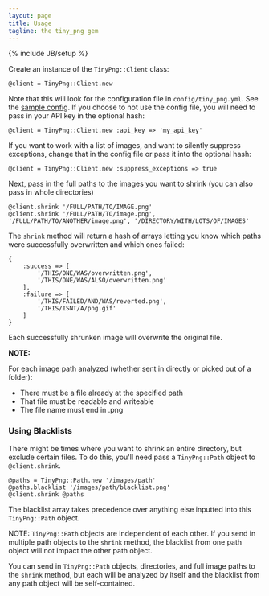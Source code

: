 ```yaml
---
layout: page
title: Usage
tagline: the tiny_png gem
---
```

{% include JB/setup %}

Create an instance of the `TinyPng::Client` class:

	@client = TinyPng::Client.new

Note that this will look for the configuration file in `config/tiny_png.yml`. See the 
[sample config](https://github.com/sturgill/tiny_png/blob/master/sample_config.yml). If you choose to 
not use the config file, you will need to pass in your API key in the optional hash:

	@client = TinyPng::Client.new :api_key => 'my_api_key'

If you want to work with a list of images, and want to silently suppress exceptions, change that 
in the config file or pass it into the optional hash:

	@client = TinyPng::Client.new :suppress_exceptions => true

Next, pass in the full paths to the images you want to shrink (you can also pass in whole directories)

	@client.shrink '/FULL/PATH/TO/IMAGE.png'
	@client.shrink '/FULL/PATH/TO/image.png', '/FULL/PATH/TO/ANOTHER/image.png', '/DIRECTORY/WITH/LOTS/OF/IMAGES'

The `shrink` method will return a hash of arrays letting you know which paths were successfully 
overwritten and which ones failed:

	{
		:success => [
			'/THIS/ONE/WAS/overwritten.png',
			'/THIS/ONE/WAS/ALSO/overwritten.png'
		], 
		:failure => [
			'/THIS/FAILED/AND/WAS/reverted.png',
			'/THIS/ISNT/A/png.gif'
		]
	}

Each successfully shrunken image will overwrite the original file.

**NOTE:**

For each image path analyzed (whether sent in directly or picked out of a folder):

- There must be a file already at the specified path
- That file must be readable and writeable
- The file name must end in .png

### Using Blacklists

There might be times where you want to shrink an entire directory, but exclude certain files. To do this, 
you'll need pass a `TinyPng::Path` object to `@client.shrink`.

	@paths = TinyPng::Path.new '/images/path'
	@paths.blacklist '/images/path/blacklist.png'
	@client.shrink @paths

The blacklist array takes precedence over anything else inputted into this `TinyPng::Path` object.

NOTE: `TinyPng::Path` objects are independent of each other. If you send in multiple path objects to 
the `shrink` method, the blacklist from one path object will not impact the other path object.

You can send in `TinyPng::Path` objects, directories, and full image paths to the `shrink` method, but each 
will be analyzed by itself and the blacklist from any path object will be self-contained.